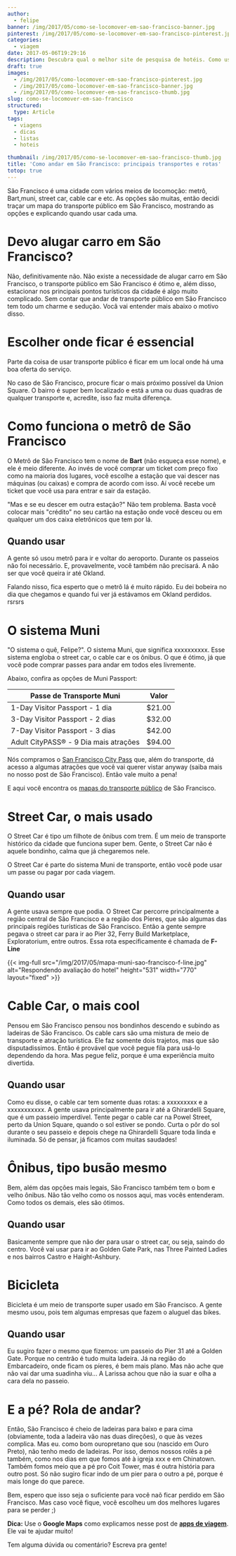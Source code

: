 ```yaml
---
author:
  - felipe
banner: /img/2017/05/como-se-locomover-em-sao-francisco-banner.jpg
pinterest: /img/2017/05/como-se-locomover-em-sao-francisco-pinterest.jpg
categories:
  - viagem
date: 2017-05-06T19:29:16
description: Descubra qual o melhor site de pesquisa de hotéis. Como usar cada um deles e conseguir um hotel barato e bom. O site com os melhores preços...
draft: true
images:
  - /img/2017/05/como-locomover-em-sao-francisco-pinterest.jpg
  - /img/2017/05/como-locomover-em-sao-francisco-banner.jpg
  - /img/2017/05/como-locomover-em-sao-francisco-thumb.jpg
slug: como-se-locomover-em-sao-francisco
structured:
  type: Article
tags:
  - viagens
  - dicas
  - listas
  - hoteis

thumbnail: /img/2017/05/como-se-locomover-em-sao-francisco-thumb.jpg
title: 'Como andar em São Francisco: principais transportes e rotas'
totop: true
---
```


São Francisco é uma cidade com vários meios de locomoção: metrô, Bart,muni, street car, cable car e etc. As opções são muitas, então decidi traçar um mapa do transporte público em São Francisco, mostrando as opções e explicando quando usar cada uma.

# Devo alugar carro em São Francisco?

Não, definitivamente não. Não existe a necessidade de alugar carro em São Francisco, o transporte público em São Francisco é ótimo e, além disso, estacionar nos principais pontos turísticos da cidade é algo muito complicado. Sem contar que andar de transporte público em São Francisco tem todo um charme e sedução. Vocâ vai entender mais abaixo o motivo disso.

# Escolher onde ficar é essencial

Parte da coisa de usar transporte público é ficar em um local onde há uma boa oferta do serviço.

No caso de São Francisco, procure ficar o mais próximo possível da Union Square. O bairro é super bem localizado e está a uma ou duas quadras de qualquer transporte e, acredite, isso faz muita diferença.

# Como funciona o metrô de São Francisco

O Metrô de São Francisco tem o nome de **Bart** (não esqueça esse nome), e ele é meio diferente. Ao invés de você comprar um ticket com preço fixo como na maioria dos lugares, você escolhe a estação que vai descer nas máquinas (ou caixas) e compra de acordo com isso. Aí você recebe um ticket que você usa para entrar e sair da estação. 

"Mas e se eu descer em outra estação?" Não tem problema. Basta você colocar mais "crédito" no seu cartão na estação onde você desceu ou em qualquer um dos caixa eletrônicos que tem por lá.

## Quando usar

A gente só usou metrô para ir e voltar do aeroporto. Durante os passeios não foi necessário. E, provavelmente, você também não precisará. A não ser que você queira ir até Okland.

Falando nisso, fica esperto que o metrô lá é muito rápido. Eu dei bobeira no dia que chegamos e quando fui ver já estávamos em Okland perdidos. rsrsrs

# O sistema Muni

"O sistema o quê, Felipe?". O sistema Muni, que significa xxxxxxxxxx. Esse sistema engloba o street car, o cable car e os ônibus. O que é ótimo, já que você pode comprar passes para andar em todos eles livremente. 

Abaixo, confira as opções de Muni Passport:

| Passe de Transporte Muni              | Valor  |
| ------------------------------------- | ------ |
| 1-Day Visitor Passport - 1 dia        | $21.00 |
| 3-Day Visitor Passport - 2 dias       | $32.00 |
| 7-Day Visitor Passport - 3 dias       | $42.00 |
| Adult CityPASS® - 9 Dia mais atrações | $94.00 |

Nós compramos o [San Francisco City Pass](http://www.citypass.com/san-francisco) que, além do transporte, dá acesso a algumas atrações que você vai querer vistar anyway (saiba mais no nosso post de São Francisco). Então vale muito a pena!

E aqui você encontra os [mapas do transporte público](https://www.sfmta.com/maps) de São Francisco.

# Street Car, o mais usado

O Street Car é tipo um filhote de ônibus com trem.  É um meio de transporte histórico da cidade que funciona super bem. Gente, o Street Car não é aquele bondinho, calma que já chegaremos nele.

O Street Car é parte do sistema Muni de transporte, então você pode usar um passe ou pagar por cada viagem. 

## Quando usar

A gente usava sempre que podia. O Street Car percorre principalmente a região central de São Francisco e a região dos Píeres, que são algumas das principais regiões turísticas de São Francisco. Então a gente sempre pegava o street car para ir ao Pier 32, Ferry Build Marketplace, Exploratorium, entre outros. Essa rota especificamente é chamada de **F-Line**

{{< img-full src="/img/2017/05/mapa-muni-sao-francisco-f-line.jpg" alt="Respondendo avaliação do hotel"  height="531" width="770" layout="fixed" >}}

# Cable Car, o mais cool

Pensou em São Francisco pensou nos bondinhos descendo e subindo as ladeiras de São Francisco. Os cable cars são uma mistura de meio de transporte e atração turística. Ele faz somente dois trajetos, mas que são disputadissimos. Então é provável que você pegue fila para usá-lo dependendo da hora. Mas pegue feliz, porque é uma experiência muito divertida.

## Quando usar

Como eu disse, o cable car tem somente duas rotas: a xxxxxxxxx e a xxxxxxxxxxx. A gente usava principalmente para ir até a Ghirardelli Square, que é um passeio imperdível. Tente pegar o cable car na Powel Street, perto da Union Square, quando o sol estiver se pondo. Curta o pôr do sol durante o seu passeio e depois chege na Ghirardelli Square toda linda e iluminada. Só de pensar, já ficamos com muitas saudades! 

# Ônibus, tipo busão mesmo

Bem, além das opções mais legais, São Francisco também tem o bom e velho ônibus. Não tão velho como os nossos aqui, mas vocês entenderam.  Como todos os demais, eles são ótimos.

## Quando usar

Basicamente sempre que não der para usar o street car, ou seja, saindo do centro. Você vai usar para ir ao Golden Gate Park, nas Three Painted Ladies e nos bairros Castro e Haight-Ashbury.

# Bicicleta

Bicicleta é um meio de transporte super usado em São Francisco. A gente mesmo usou, pois tem algumas empresas que fazem o aluguel das bikes.

## Quando usar

Eu sugiro fazer o mesmo que fizemos: um passeio do Pier 31 até a Golden Gate. Porque no centrão é tudo muita ladeira. Já na região do Embarcadeiro, onde ficam os píeres, é bem mais plano. Mas não ache que não vai dar uma suadinha viu... A Larissa achou que não ia suar e olha a cara dela no passeio.


# E a pé? Rola de andar?

Então, São Francisco é cheio de ladeiras para baixo e para cima (obviamente, toda a ladeira vão nas duas direções), o que às vezes complica. Mas eu. como bom ouropretano que sou (nascido em Ouro Preto), não tenho medo de ladeiras. Por isso, demos nossos rolês a pé também, como nos dias em que fomos até à igreja xxx e em Chinatown. Também fomos meio que a pé pro Coit Tower, mas é outra história para outro post. Só não sugiro ficar indo de um pier para o outro a pé, porque é mais longe do que parece.



Bem, espero que isso seja o suficiente para você naõ ficar perdido em São Francisco. Mas caso você fique, você escolheu um dos melhores lugares para se perder ;)

**Dica:** Use o **Google Maps** como explicamos nesse post de **[apps de viagem](http://debacontudo.com.br/viagem/10-aplicativos-para-viagem/)**. Ele vai te ajudar muito!

Tem alguma dúvida ou comentário? Escreva pra gente! 
